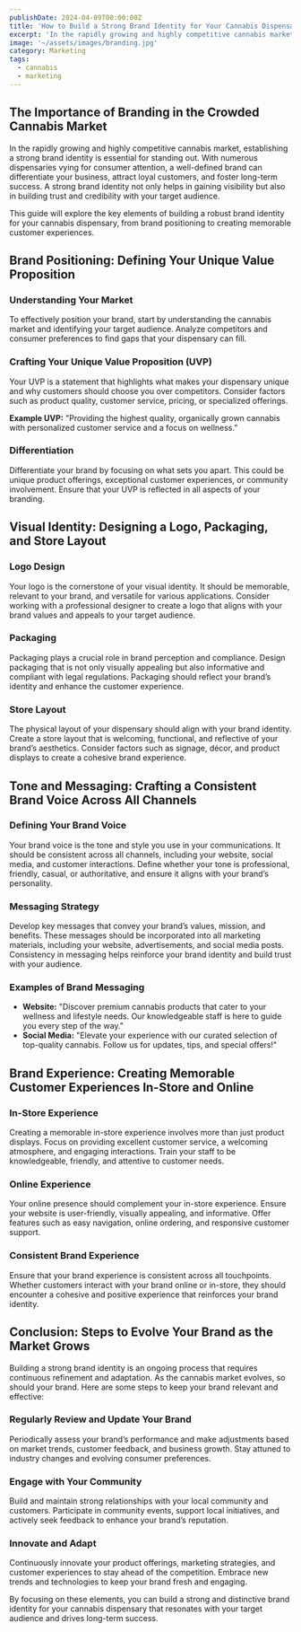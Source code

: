 ```yaml
---
publishDate: 2024-04-09T00:00:00Z
title: 'How to Build a Strong Brand Identity for Your Cannabis Dispensary'
excerpt: 'In the rapidly growing and highly competitive cannabis market, establishing a strong brand identity is essential for standing out'
image: '~/assets/images/branding.jpg'
category: Marketing
tags:
  - cannabis
  - marketing
---
```


## The Importance of Branding in the Crowded Cannabis Market

In the rapidly growing and highly competitive cannabis market, establishing a strong brand identity is essential for standing out. With numerous dispensaries vying for consumer attention, a well-defined brand can differentiate your business, attract loyal customers, and foster long-term success. A strong brand identity not only helps in gaining visibility but also in building trust and credibility with your target audience.

This guide will explore the key elements of building a robust brand identity for your cannabis dispensary, from brand positioning to creating memorable customer experiences.

## Brand Positioning: Defining Your Unique Value Proposition

### Understanding Your Market

To effectively position your brand, start by understanding the cannabis market and identifying your target audience. Analyze competitors and consumer preferences to find gaps that your dispensary can fill.

### Crafting Your Unique Value Proposition (UVP)

Your UVP is a statement that highlights what makes your dispensary unique and why customers should choose you over competitors. Consider factors such as product quality, customer service, pricing, or specialized offerings. 

**Example UVP:** "Providing the highest quality, organically grown cannabis with personalized customer service and a focus on wellness."

### Differentiation

Differentiate your brand by focusing on what sets you apart. This could be unique product offerings, exceptional customer experiences, or community involvement. Ensure that your UVP is reflected in all aspects of your branding.

## Visual Identity: Designing a Logo, Packaging, and Store Layout

### Logo Design

Your logo is the cornerstone of your visual identity. It should be memorable, relevant to your brand, and versatile for various applications. Consider working with a professional designer to create a logo that aligns with your brand values and appeals to your target audience.

### Packaging

Packaging plays a crucial role in brand perception and compliance. Design packaging that is not only visually appealing but also informative and compliant with legal regulations. Packaging should reflect your brand’s identity and enhance the customer experience.

### Store Layout

The physical layout of your dispensary should align with your brand identity. Create a store layout that is welcoming, functional, and reflective of your brand’s aesthetics. Consider factors such as signage, décor, and product displays to create a cohesive brand experience.

## Tone and Messaging: Crafting a Consistent Brand Voice Across All Channels

### Defining Your Brand Voice

Your brand voice is the tone and style you use in your communications. It should be consistent across all channels, including your website, social media, and customer interactions. Define whether your tone is professional, friendly, casual, or authoritative, and ensure it aligns with your brand’s personality.

### Messaging Strategy

Develop key messages that convey your brand’s values, mission, and benefits. These messages should be incorporated into all marketing materials, including your website, advertisements, and social media posts. Consistency in messaging helps reinforce your brand identity and build trust with your audience.

### Examples of Brand Messaging

- **Website:** "Discover premium cannabis products that cater to your wellness and lifestyle needs. Our knowledgeable staff is here to guide you every step of the way."
- **Social Media:** "Elevate your experience with our curated selection of top-quality cannabis. Follow us for updates, tips, and special offers!"

## Brand Experience: Creating Memorable Customer Experiences In-Store and Online

### In-Store Experience

Creating a memorable in-store experience involves more than just product displays. Focus on providing excellent customer service, a welcoming atmosphere, and engaging interactions. Train your staff to be knowledgeable, friendly, and attentive to customer needs.

### Online Experience

Your online presence should complement your in-store experience. Ensure your website is user-friendly, visually appealing, and informative. Offer features such as easy navigation, online ordering, and responsive customer support.

### Consistent Brand Experience

Ensure that your brand experience is consistent across all touchpoints. Whether customers interact with your brand online or in-store, they should encounter a cohesive and positive experience that reinforces your brand identity.

## Conclusion: Steps to Evolve Your Brand as the Market Grows

Building a strong brand identity is an ongoing process that requires continuous refinement and adaptation. As the cannabis market evolves, so should your brand. Here are some steps to keep your brand relevant and effective:

### Regularly Review and Update Your Brand

Periodically assess your brand’s performance and make adjustments based on market trends, customer feedback, and business growth. Stay attuned to industry changes and evolving consumer preferences.

### Engage with Your Community

Build and maintain strong relationships with your local community and customers. Participate in community events, support local initiatives, and actively seek feedback to enhance your brand’s reputation.

### Innovate and Adapt

Continuously innovate your product offerings, marketing strategies, and customer experiences to stay ahead of the competition. Embrace new trends and technologies to keep your brand fresh and engaging.

By focusing on these elements, you can build a strong and distinctive brand identity for your cannabis dispensary that resonates with your target audience and drives long-term success.
